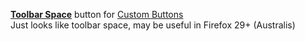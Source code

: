<a href="https://infocatcher.github.io/Custom_Buttons/install/toolbarSpace.html"><strong>Toolbar Space</strong></a> button for [Custom Buttons](https://addons.mozilla.org/addon/custom-buttons/)
<br>Just looks like toolbar space, may be useful in Firefox 29+ (Australis)
